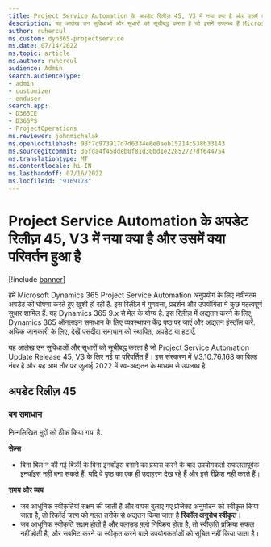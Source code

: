 ```yaml
---
title: Project Service Automation के अपडेट रिलीज़ 45, V3 में नया क्या है और उसमें क्या परिवर्तन हुआ है
description: यह आलेख उन सुविधाओं और सुधारों को सूचीबद्ध करता है जो इसमें उपलब्ध हैं Microsoft Dynamics 365 Project Service Automation अद्यतन रिलीज़ 45, V3.
author: ruhercul
ms.custom: dyn365-projectservice
ms.date: 07/14/2022
ms.topic: article
ms.author: ruhercul
audience: Admin
search.audienceType:
- admin
- customizer
- enduser
search.app:
- D365CE
- D365PS
- ProjectOperations
ms.reviewer: johnmichalak
ms.openlocfilehash: 98f7c973917d7d6334e6e0aeb15214c538b33143
ms.sourcegitcommit: 36fda4f45ddeb0f81d30bd1e22852727df644754
ms.translationtype: MT
ms.contentlocale: hi-IN
ms.lasthandoff: 07/16/2022
ms.locfileid: "9169178"
---
```

# <a name="whats-new-or-changed-in-project-service-automation-update-release-45-v3"></a>Project Service Automation के अपडेट रिलीज़ 45, V3 में नया क्या है और उसमें क्या परिवर्तन हुआ है

[!include [banner](../includes/psa-now-project-operations.md)]

हमें Microsoft Dynamics 365 Project Service Automation अनुप्रयोग के लिए नवीनतम अपडेट की घोषणा करते हुए खुशी हो रही है. इस रिलीज़ में गुणवत्ता, प्रदर्शन और उपयोगिता में कुछ महत्वपूर्ण सुधार शामिल हैं. यह Dynamics 365 9.x से मेल के योग्य है. इस रिलीज़ में अद्यतन करने के लिए, Dynamics 365 ऑनलाइन समाधान के लिए व्यवस्थापन केंद्र पृष्ठ पर जाएं और अद्यतन इंस्टॉल करें. अधिक जानकारी के लिए, देखें [पसंदीदा समाधान को स्थापित, अपडेट या हटाएँ](/power-platform/admin/install-remove-preferred-solution).

यह आलेख उन सुविधाओं और सुधारों को सूचीबद्ध करता है जो Project Service Automation Update Release 45, V3 के लिए नई या परिवर्तित हैं। इस संस्करण में V3.10.76.168 का बिल्ड नंबर है और यह आम तौर पर जुलाई 2022 में स्व-अद्यतन के माध्यम से उपलब्ध है.

## <a name="update-release-45"></a>अपडेट रिलीज़ 45

### <a name="bug-fixes"></a>बग समाधान

निम्नलिखित मुद्दों को ठीक किया गया है.

**सेल्स**

- बिना बिल न की गई बिक्री के बिना इनवॉइस बनाने का प्रयास करने के बाद उपयोगकर्ता सफलतापूर्वक इनवॉइस नहीं बना सकते हैं, यदि वे पृष्ठ का एक ही उदाहरण देख रहे हैं और इसे रीफ़्रेश नहीं करते हैं।

**समय और व्यय**

- जब आधुनिक स्वीकृतियां सक्षम की जाती हैं और वापस बुलाए गए प्रोजेक्ट अनुमोदन को स्वीकृत किया जाता है, तो रिकॉर्ड चरण को गलत तरीके से अद्यतन किया जाता है **रिकॉल अनुरोध स्वीकृत।**
- जब आधुनिक स्वीकृति सक्षम होती है और क्लाउड फ़्लो निष्क्रिय होता है, तो स्वीकृति प्रक्रिया सफल नहीं होती है, और सबमिट करने या स्वीकृत करने वाले उपयोगकर्ताओं को सूचित नहीं किया जाता है।
